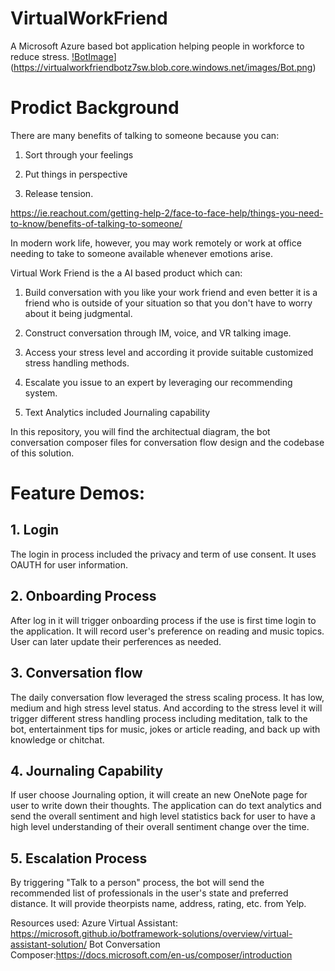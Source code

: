 # VirtualWorkFriend
A Microsoft Azure based bot application helping people in workforce to reduce stress.
[!BotImage](https://virtualworkfriend.azurewebsites.net)](https://virtualworkfriendbotz7sw.blob.core.windows.net/images/Bot.png)

# Prodict Background
There are many benefits of talking to someone because you can:

1. Sort through your feelings

2. Put things in perspective

3. Release tension.

https://ie.reachout.com/getting-help-2/face-to-face-help/things-you-need-to-know/benefits-of-talking-to-someone/

In modern work life, however, you may work remotely or work at office needing to take to someone available whenever emotions arise.

Virtual Work Friend is the a AI based product which can:

1. Build conversation with you like your work friend and even better it is a friend who is outside of your situation so that you don't have to worry about it being judgmental.

2. Construct conversation through IM, voice, and VR talking image.

3. Access your stress level and according it provide suitable customized stress handling methods.

4. Escalate you issue to an expert by leveraging our recommending system.

5. Text Analytics included Journaling capability

In this repository, you will find the architectual diagram, the bot conversation composer files for conversation flow design and the codebase of this solution. 

# Feature Demos:
## 1. Login 
The login in process included the privacy and term of use consent. It uses OAUTH for user information. 

## 2. Onboarding Process
After log in it will trigger onboarding process if the use is first time login to the application. It will record user's preference on reading and music topics. User can later update their perferences as needed.

## 3. Conversation flow
The daily conversation flow leveraged the stress scaling process. It has low, medium and high stress level status. And according to the stress level it will trigger different stress handling process including meditation, talk to the bot, entertainment tips for music, jokes or article reading, and back up with knowledge or chitchat.

## 4. Journaling Capability
If user choose Journaling option, it will create an new OneNote page for user to write down their thoughts. The application can do text analytics and send the overall sentiment and high level statistics back for user to have a high level understanding of their overall sentiment change over the time. 

## 5. Escalation Process
By triggering "Talk to a person" process, the bot will send the recommended list of professionals in the user's state and preferred distance. It will provide theorpists name, address, rating, etc. from Yelp.

Resources used:
Azure Virtual Assistant: https://microsoft.github.io/botframework-solutions/overview/virtual-assistant-solution/
Bot Conversation Composer:https://docs.microsoft.com/en-us/composer/introduction
